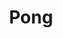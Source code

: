 ---
title: Pong
direct_url: https://projects.calebevans.me/pong/
category: games
description: Play an HTML5 remake of the classic game
---